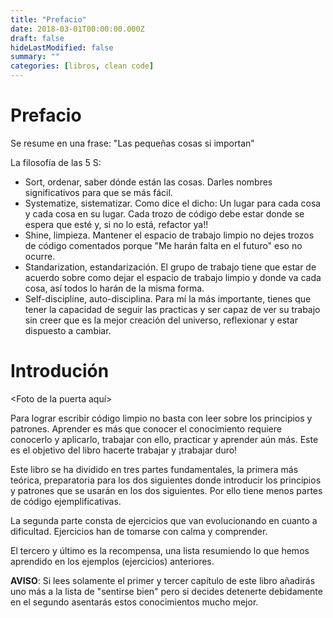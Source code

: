 ```yaml
---
title: "Prefacio"
date: 2018-03-01T00:00:00.000Z
draft: false
hideLastModified: false
summary: ""
categories: [libros, clean code]
---
```


Prefacio
================================================================================

  Se resume en una frase: "Las pequeñas cosas si importan"

  La filosofía de las 5 S:

   - Sort, ordenar, saber dónde están las cosas. Darles nombres significativos
   para que se más fácil.
   - Systematize, sistematizar. Como dice el dicho: Un lugar para cada cosa y
   cada cosa en su lugar. Cada trozo de código debe estar donde se espera que
   esté y, si no lo está, refactor ya!!
   - Shine, limpieza. Mantener el espacio de trabajo limpio no dejes trozos de
   código comentados porque "Me harán falta en el futuro" eso no ocurre.
   - Standarization, estandarización. El grupo de trabajo tiene que estar de
   acuerdo sobre como dejar el espacio de trabajo limpio y donde va cada cosa,
   así todos lo harán de la misma forma.
   - Self-discipline, auto-disciplina. Para mí la más importante, tienes que
   tener la capacidad de seguir las practicas y ser capaz de ver su trabajo sin
   creer que es la mejor creación del universo, reflexionar y estar dispuesto a
   cambiar.

Introdución
================================================================================

  <Foto de la puerta aquí>

  Para lograr escribir código limpio no basta con leer sobre los principios y
  patrones. Aprender es más que conocer el conocimiento requiere conocerlo y
  aplicarlo, trabajar con ello, practicar y aprender aún más. Este es el
  objetivo del libro hacerte trabajar y ¡trabajar duro!

  Este libro se ha dividido en tres partes fundamentales, la primera más
  teórica, preparatoria para los dos siguientes donde introducir los principios
  y patrones que se usarán en los dos siguientes. Por ello tiene menos partes de
  código ejemplificativas.

  La segunda parte consta de ejercicios que van evolucionando en cuanto a
  dificultad. Ejercicios han de tomarse con calma y comprender.

  El tercero y último es la recompensa, una lista resumiendo lo que hemos
  aprendido en los ejemplos (ejercicios) anteriores.

  **AVISO**: Si lees solamente el primer y tercer capítulo de este libro
  añadirás uno más a la lista de "sentirse bien" pero si decides detenerte
  debidamente en el segundo asentarás estos conocimientos mucho mejor.

